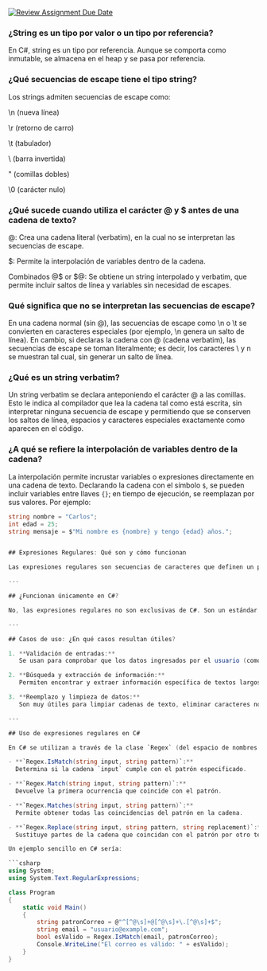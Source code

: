 [![Review Assignment Due Date](https://classroom.github.com/assets/deadline-readme-button-22041afd0340ce965d47ae6ef1cefeee28c7c493a6346c4f15d667ab976d596c.svg)](https://classroom.github.com/a/24pP-Pw_)

### ¿String es un tipo por valor o un tipo por referencia?
En C#, string es un tipo por referencia. Aunque se comporta como inmutable, se almacena en el heap y se pasa por referencia.

### ¿Qué secuencias de escape tiene el tipo string?
Los strings admiten secuencias de escape como:

\n (nueva línea)

\r (retorno de carro)

\t (tabulador)

\\ (barra invertida)

\" (comillas dobles)

\0 (carácter nulo)

### ¿Qué sucede cuando utiliza el carácter @ y $ antes de una cadena de texto?
@: Crea una cadena literal (verbatim), en la cual no se interpretan las secuencias de escape.

$: Permite la interpolación de variables dentro de la cadena.

Combinados @$ or $@: Se obtiene un string interpolado y verbatim, que permite incluir saltos de línea y variables sin necesidad de escapes.


### Qué significa que no se interpretan las secuencias de escape?
En una cadena normal (sin @), las secuencias de escape como \n o \t se convierten en caracteres especiales (por ejemplo, \n genera un salto de línea). En cambio, si declaras la cadena con @ (cadena verbatim), las secuencias de escape se toman literalmente; es decir, los caracteres \ y n se muestran tal cual, sin generar un salto de línea.

### ¿Qué es un string verbatim?
Un string verbatim se declara anteponiendo el carácter @ a las comillas. Esto le indica al compilador que lea la cadena tal como está escrita, sin interpretar ninguna secuencia de escape y permitiendo que se conserven los saltos de línea, espacios y caracteres especiales exactamente como aparecen en el código.

### ¿A qué se refiere la interpolación de variables dentro de la cadena?

La interpolación permite incrustar variables o expresiones directamente en una cadena de texto. Declarando la cadena con el símbolo `$`, se pueden incluir variables entre llaves `{}`; en tiempo de ejecución, se reemplazan por sus valores. Por ejemplo:

```csharp
string nombre = "Carlos";
int edad = 25;
string mensaje = $"Mi nombre es {nombre} y tengo {edad} años.";


## Expresiones Regulares: Qué son y cómo funcionan

Las expresiones regulares son secuencias de caracteres que definen un patrón de búsqueda. Con ellas se pueden buscar, extraer, validar o reemplazar partes de un texto de forma muy flexible y potente. Funcionan analizando el contenido de un string y comparándolo con el patrón definido, permitiendo realizar operaciones complejas con pocos comandos. En .NET, el motor de expresiones regulares se implementa en la clase `Regex` del espacio de nombres `System.Text.RegularExpressions`.

---

## ¿Funcionan únicamente en C#?

No, las expresiones regulares no son exclusivas de C#. Son un estándar ampliamente adoptado y se utilizan en muchos lenguajes de programación (por ejemplo, Java, Python, JavaScript, Perl, PHP y Ruby). Aunque cada lenguaje puede tener su propia implementación o ligeras variaciones en la sintaxis, los conceptos básicos y la mayoría de los patrones son muy similares en todas estas plataformas.

---

## Casos de uso: ¿En qué casos resultan útiles?

1. **Validación de entradas:**  
   Se usan para comprobar que los datos ingresados por el usuario (como direcciones de correo electrónico, números de teléfono o códigos postales) tengan el formato correcto.

2. **Búsqueda y extracción de información:**  
   Permiten encontrar y extraer información específica de textos largos, por ejemplo, capturar fechas, URLs o patrones especiales en logs o documentos.

3. **Reemplazo y limpieza de datos:**  
   Son muy útiles para limpiar cadenas de texto, eliminar caracteres no deseados, o reemplazar ciertas partes de un texto, como quitar etiquetas HTML o corregir formatos.

---

## Uso de expresiones regulares en C#

En C# se utilizan a través de la clase `Regex` (del espacio de nombres `System.Text.RegularExpressions`). Algunos métodos comunes son:

- **`Regex.IsMatch(string input, string pattern)`:**  
  Determina si la cadena `input` cumple con el patrón especificado.

- **`Regex.Match(string input, string pattern)`:**  
  Devuelve la primera ocurrencia que coincide con el patrón.

- **`Regex.Matches(string input, string pattern)`:**  
  Permite obtener todas las coincidencias del patrón en la cadena.

- **`Regex.Replace(string input, string pattern, string replacement)`:**  
  Sustituye partes de la cadena que coincidan con el patrón por otro texto.

Un ejemplo sencillo en C# sería:

```csharp
using System;
using System.Text.RegularExpressions;

class Program
{
    static void Main()
    {
        string patronCorreo = @"^[^@\s]+@[^@\s]+\.[^@\s]+$";
        string email = "usuario@example.com";
        bool esValido = Regex.IsMatch(email, patronCorreo);
        Console.WriteLine("El correo es válido: " + esValido);
    }
}
